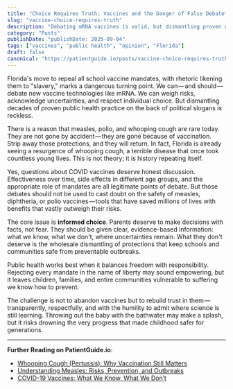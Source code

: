```yaml
---
title: "Choice Requires Truth: Vaccines and the Danger of False Debate"
slug: "vaccine-choice-requires-truth"
description: "Debating mRNA vaccines is valid, but dismantling proven childhood protections against measles, polio, and whooping cough is reckless."
category: "Posts"
publishDate: "publishDate: 2025-09-04"
tags: ["vaccines", "public health", "opinion", "Florida"]
draft: false
canonical: "https://patientguide.io/posts/vaccine-choice-requires-truth"
---
```


Florida's move to repeal all school vaccine mandates, with rhetoric likening them to "slavery," marks a dangerous turning point. We can — and should — debate new vaccine technologies like mRNA. We can weigh risks, acknowledge uncertainties, and respect individual choice. But dismantling decades of proven public health practice on the back of political slogans is reckless.  

There is a reason that measles, polio, and whooping cough are rare today. They are not gone by accident — they are gone because of vaccination. Strip away those protections, and they will return. In fact, Florida is already seeing a resurgence of whooping cough, a terrible disease that once took countless young lives. This is not theory; it is history repeating itself.  

Yes, questions about COVID vaccines deserve honest discussion. Effectiveness over time, side effects in different age groups, and the appropriate role of mandates are all legitimate points of debate. But those debates should not be used to cast doubt on the safety of measles, diphtheria, or polio vaccines — tools that have saved millions of lives with benefits that vastly outweigh their risks.  

The core issue is **informed choice**. Parents deserve to make decisions with facts, not fear. They should be given clear, evidence-based information: what we know, what we don't, where uncertainties remain. What they don't deserve is the wholesale dismantling of protections that keep schools and communities safe from preventable outbreaks.  

Public health works best when it balances freedom with responsibility. Rejecting every mandate in the name of liberty may sound empowering, but it leaves children, families, and entire communities vulnerable to suffering we know how to prevent.  

The challenge is not to abandon vaccines but to rebuild trust in them — transparently, respectfully, and with the humility to admit where science is still learning. Throwing out the baby with the bathwater may make a splash, but it risks drowning the very progress that made childhood safer for generations.  

---

**Further Reading on PatientGuide.io**:  
- [Whooping Cough (Pertussis): Why Vaccination Still Matters](/guides/whooping-cough)  
- [Understanding Measles: Risks, Prevention, and Outbreaks](/guides/measles)  
- [COVID-19 Vaccines: What We Know, What We Don’t](/guides/covid-19-vaccines)  
